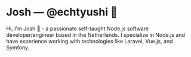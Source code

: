 
# Josh &mdash; @echtyushi 🌱

Hi, I'm Josh 👋 - a passionate self-taught Node.js software developer/engineer based in the Netherlands. I specialize in Node.js and have experience working with technologies like Laravel, Vue.js, and Symfony. 
